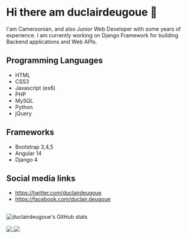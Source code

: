 # Hi there am duclairdeugoue 👋

I'am Cameroonian, and also Junior Web Developer with some years of experience. I am currently working on Django Framework for building Backend applications and Web APIs. 

## Programming Languages
- HTML
- CSS3
- Javascript (es6)
- PHP
- MySQL
- Python
- jQuery

## Frameworks
- Bootstrap 3,4,5
- Angular 14
- Django 4

## Social media links
- https://twitter.com/duclairdeugoue
- https://facebook.com/duclair.deugoue

## 

![duclairdeugoue's GitHub stats](https://github-readme-stats.vercel.app/api?username=duclairdeugoue&show_icons=true&theme=radical)

<a href="https://github.com/anuraghazra/github-readme-stats">
  <img align="center" src="https://github-readme-stats.vercel.app/api/pin/?username=anuraghazra&repo=github-readme-stats" />
</a>
<a href="https://github.com/anuraghazra/convoychat">
  <img align="center" src="https://github-readme-stats.vercel.app/api/pin/?username=anuraghazra&repo=convoychat" />
</a>

